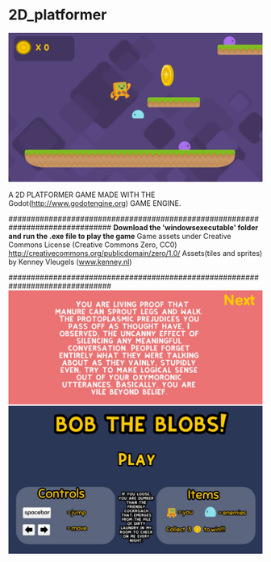 # 2D_platformer


![](images/Level1.jpg)

 A 2D PLATFORMER GAME MADE WITH THE Godot(http://www.godotengine.org) GAME ENGINE.

###############################################################################
	**Download the 'windowsexecutable' folder
	and run the .exe file to play the game**
	Game assets under Creative Commons License (Creative Commons Zero, CC0)
		http://creativecommons.org/publicdomain/zero/1.0/
		   Assets(tiles and sprites) by Kenney Vleugels (www.kenney.nl)

###############################################################################
![](images/GameOverScreen.jpg)
![](images/MainScreen.jpg)


